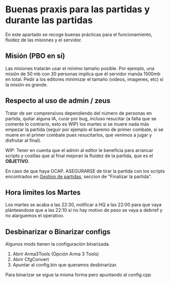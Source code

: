 # Buenas praxis para las partidas y durante las partidas

En este apartado se recoge buenas prácticas para el funcionamiento, fluidez de las misiones y el servidor.

## Misión (PBO en sí)

Las misiones tratarán usar el mínimo tamaño posible. Por ejemplo, una misión de 50 mb con 30 personas implica que él servidor manda 1500mb en total. Pedir a los editores minimizar el tamaño (vídeos, imagenes, etc) si la misión es grande.

## Respecto al uso de admin / zeus

Tratar de ser comprensivos dependiendo del número de personas en partida, quitar alguna IA, curar por bug, incluso resucitar (a falta que se comente lo contrario, esto es WIP) los martes si se muere nada más empezar la partida (seguir por ejemplo el baremo de primer combate, si se muere en el primer combate pues resucitarlos, que venimos a jugar y disfrutar al final).

WIP: Tener en cuenta que el admin al editor le beneficia para arrancar scripts y cosillas que al final mejoran la fluidez de la partida, que es el **OBJETIVO**. 

En caso de que haya OCAP. ASEGURARSE de tirar la partida con los scripts encontrados en [Gestion de partidas](partidas.md), seccion de "Finalizar la partida".

## Hora limites los Martes

Los martes se acaba a las 22:30, notificar a HQ a las 22:00 para que vaya plánteandose que a las 22:10 si no hay motivo de peso se vaya a debrief y no alarguemos el operativo.

## Desbinarizar o Binarizar configs

Algunos mods tienen la configuración binarizada.

1. Abrir Arma3Tools (Opción Arma 3 Tools)
2. Abrir CfgConvert
3. Apuntar al config.bin que queramos desbinarizar.

Para binarizar se sigue la misma forma pero apuntando al config.cpp